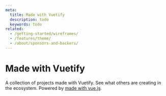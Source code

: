 ```yaml
---
meta:
  title: Made with Vuetify
  description: todo
  keywords: todo
related:
  - /getting-started/wireframes/
  - /features/theme/
  - /about/sponsors-and-backers/
---
```


# Made with Vuetify

A collection of projects made with Vuetify. See what others are creating in the ecosystem. Powered by [made with vue.js](https://madewithvuejs.com/vuetify?ref=vuetifyjs.com).

<vuetify-projects />

<backmatter />
